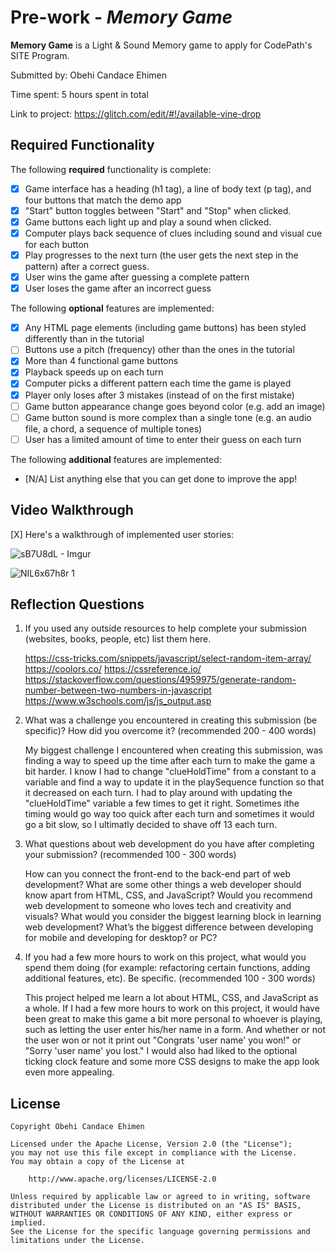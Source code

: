 
# Pre-work - _Memory Game_

**Memory Game** is a Light & Sound Memory game to apply for CodePath's SITE Program.

Submitted by: Obehi Candace Ehimen

Time spent: 5 hours spent in total

Link to project: https://glitch.com/edit/#!/available-vine-drop

## Required Functionality

The following **required** functionality is complete:

- [x] Game interface has a heading (h1 tag), a line of body text (p tag), and four buttons that match the demo app
- [x] "Start" button toggles between "Start" and "Stop" when clicked.
- [x] Game buttons each light up and play a sound when clicked.
- [x] Computer plays back sequence of clues including sound and visual cue for each button
- [x] Play progresses to the next turn (the user gets the next step in the pattern) after a correct guess.
- [x] User wins the game after guessing a complete pattern
- [x] User loses the game after an incorrect guess

The following **optional** features are implemented:

- [x] Any HTML page elements (including game buttons) has been styled differently than in the tutorial
- [ ] Buttons use a pitch (frequency) other than the ones in the tutorial
- [x] More than 4 functional game buttons
- [x] Playback speeds up on each turn
- [x] Computer picks a different pattern each time the game is played
- [x] Player only loses after 3 mistakes (instead of on the first mistake)
- [ ] Game button appearance change goes beyond color (e.g. add an image)
- [ ] Game button sound is more complex than a single tone (e.g. an audio file, a chord, a sequence of multiple tones)
- [ ] User has a limited amount of time to enter their guess on each turn

The following **additional** features are implemented:

- [N/A] List anything else that you can get done to improve the app!

## Video Walkthrough


[X] Here's a walkthrough of implemented user stories:
 

![sB7U8dL - Imgur](https://user-images.githubusercontent.com/65789610/111712244-9c278280-8823-11eb-8248-edcf679b2f4b.gif)


![NIL6x67h8r 1](https://user-images.githubusercontent.com/65789610/111855137-71a7f900-88f9-11eb-9223-35857a5ea22b.gif)





## Reflection Questions

1. If you used any outside resources to help complete your submission (websites, books, people, etc) list them here.

   https://css-tricks.com/snippets/javascript/select-random-item-array/
   https://coolors.co/
   https://cssreference.io/
   https://stackoverflow.com/questions/4959975/generate-random-number-between-two-numbers-in-javascript
   https://www.w3schools.com/js/js_output.asp

2) What was a challenge you encountered in creating this submission (be specific)? How did you overcome it? (recommended 200 - 400 words)

   My biggest challenge I encountered when creating this submission, was finding a way to speed up the time after each turn to make
   the game a bit harder. I know I had to change "clueHoldTime" from a constant to a variable and find a way to update it in the playSequence
   function so that it decreased on each turn. I had to play around with updating the "clueHoldTime" variable a few times to get it
   right. Sometimes ithe timing would go way too quick after each turn and sometimes it would go a bit slow, so I ultimatly decided to shave off 13 each
   turn.

3) What questions about web development do you have after completing your submission? (recommended 100 - 300 words)

   How can you connect the front-end to the back-end part of web development?
   What are some other things a web developer should know apart from HTML, CSS, and JavaScript?
   Would you recommend web development to someone who loves tech and creativity and visuals?
   What would you consider the biggest learning block in learning web development?
   What’s the biggest difference between developing for mobile and  developing for desktop? or PC?

4. If you had a few more hours to work on this project, what would you spend them doing (for example: refactoring certain functions, adding additional features, etc). Be specific. (recommended 100 - 300 words)

   This project helped me learn a lot about HTML, CSS, and JavaScript as a whole. If I had a few more hours to work on this project, it would have
   been great to make this game a bit more personal to whoever is playing, such as letting the user enter his/her name in a form. And whether
   or not the user won or not it print out "Congrats 'user name' you won!" or "Sorry 'user name' you lost." I would also had liked to the optional
   ticking clock feature and some more CSS designs to make the app look even more appealing.

## License

    Copyright Obehi Candace Ehimen

    Licensed under the Apache License, Version 2.0 (the "License");
    you may not use this file except in compliance with the License.
    You may obtain a copy of the License at

        http://www.apache.org/licenses/LICENSE-2.0

    Unless required by applicable law or agreed to in writing, software
    distributed under the License is distributed on an "AS IS" BASIS,
    WITHOUT WARRANTIES OR CONDITIONS OF ANY KIND, either express or implied.
    See the License for the specific language governing permissions and
    limitations under the License.
